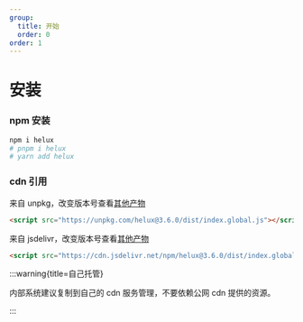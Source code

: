 ```yaml
---
group:
  title: 开始
  order: 0
order: 1
---
```


# 安装

### npm 安装

```bash
npm i helux
# pnpm i helux
# yarn add helux
```

### cdn 引用

来自 unpkg，改变版本号查看[其他产物](https://unpkg.com/browse/helux@3.6.0/dist/)

```html
<script src="https://unpkg.com/helux@3.6.0/dist/index.global.js"></script>
```

来自 jsdelivr，改变版本号查看[其他产物](https://cdn.jsdelivr.net/npm/helux@3.6.0/dist/)

```html
<script src="https://cdn.jsdelivr.net/npm/helux@3.6.0/dist/index.global.js"></script>
```

:::warning{title=自己托管}

内部系统建议复制到自己的 cdn 服务管理，不要依赖公网 cdn 提供的资源。

:::
